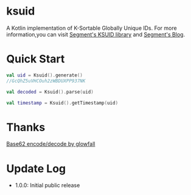 # ksuid
A Kotlin implementation of K-Sortable Globally Unique IDs.
For more information,you can visit [Segment's KSUID library](https://github.com/segmentio/ksuid) and [Segment's Blog](https://segment.com/blog/a-brief-history-of-the-uuid/).

# Quick Start
```kotlin
val uid = Ksuid().generate()
//GcQhZ5uVHCOuh2zWBDUXPP937NK

val decoded = Ksuid().parse(uid)

val timestamp = Ksuid().getTimestamp(uid)
```

# Thanks
[Base62 encode/decode by glowfall](https://github.com/glowfall/base62)

# Update Log
- 1.0.0: Initial public release
